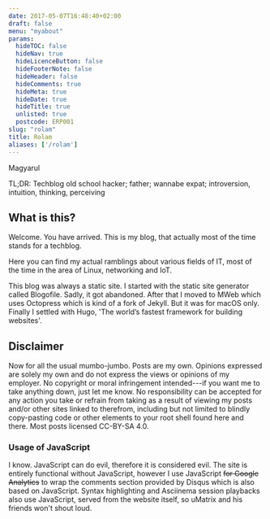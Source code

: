 ```yaml
---
date: 2017-05-07T16:48:40+02:00
draft: false
menu: "myabout"
params:
  hideTOC: false
  hideNav: true
  hideLicenceButton: false
  hideFooterNote: false
  hideHeader: false
  hideComments: true
  hideMeta: true
  hideDate: true
  hideTitle: true
  unlisted: true
  postcode: ERP001
slug: "rolam"
title: Rolam
aliases: ['/rolam']
---
```


Magyarul

TL;DR: Techblog old school hacker; father; wannabe expat; introversion, intuition, thinking, perceiving

## What is this?

Welcome. You have arrived. This is my blog, that actually most of the time stands for a techblog.

Here you can find my actual ramblings about various fields of IT, most of the time in the area of Linux, networking and IoT.

This blog was always a static site. I started with the static site generator called Blogofile. Sadly, it got abandoned. After that I moved to MWeb which uses Octopress which is kind of a fork of Jekyll. But it was for macOS only. Finally I settled with Hugo, 'The world’s fastest framework for building websites'.

## Disclaimer

Now for all the usual mumbo-jumbo. Posts are my own. Opinions expressed are solely my own and do not express the views or opinions of my employer. No copyright or moral infringement intended---if you want me to take anything down, just let me know. No responsibility can be accepted for any action you take or refrain from taking as a result of viewing my posts and/or other sites linked to therefrom, including but not limited to blindly copy-pasting code or other elements to your root shell found here and there.  Most posts licensed CC-BY-SA 4.0.

### Usage of JavaScript

I know. JavaScript can do evil, therefore it is considered evil. The site is entirely functional without JavaScript, however I use JavaScript ~~for Google Analytics~~ to wrap the comments section provided by Disqus which is also based on JavaScript. Syntax highlighting and Asciinema session playbacks also use JavaScript, served from the website itself, so uMatrix and his friends won't shout loud.

